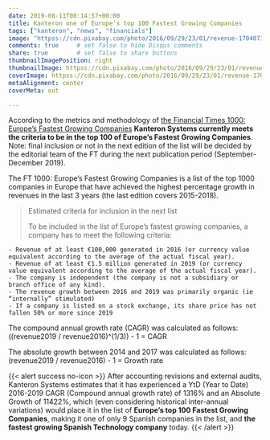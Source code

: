 ```yaml
---
date: 2019-08-11T00:14:57+00:00
title: Kanteron one of Europe’s top 100 Fastest Growing Companies
tags: ["kanteron", "news", "financials"]
image: "httpss://cdn.pixabay.com/photo/2016/09/29/23/01/revenue-1704073_960_720.png"
comments: true     # set false to hide Disqus comments  
share: true        # set false to share buttons
thumbnailImagePosition: right
thumbnailImage: httpss://cdn.pixabay.com/photo/2016/09/29/23/01/revenue-1704073_960_720.png
coverImage: httpss://cdn.pixabay.com/photo/2016/09/29/23/01/revenue-1704073_960_720.png
metaAlignment: center
coverMeta: out

---
```


According to the metrics and methodology of [the Financial Times 1000: Europe’s Fastest Growing Companies](httpss://www.ft.com/content/238174d2-3139-11e9-8744-e7016697f225) **Kanteron Systems currently meets the criteria to be in the top 100 of Europe’s Fastest Growing Companies**. Note: final inclusion or not in the next edition of the list will be decided by the editorial team of the FT during the next publication period (September-December 2019).

<!--more-->

The FT 1000: Europe’s Fastest Growing Companies is a list of the top 1000 companies in Europe that have achieved the highest percentage growth in revenues in the last 3 years (the last edition covers 2015-2018).

> Estimated criteria for inclusion in the next list
>
> To be included in the list of Europe’s fastest growing companies, a company has to meet the following criteria:
>
    - Revenue of at least €100,000 generated in 2016 (or currency value equivalent according to the average of the actual fiscal year).
    - Revenue of at least €1.5 million generated in 2019 (or currency value equivalent according to the average of the actual fiscal year).
    - The company is independent (the company is not a subsidiary or branch office of any kind).
    - The revenue growth between 2016 and 2019 was primarily organic (ie “internally” stimulated)
    - If a company is listed on a stock exchange, its share price has not fallen 50% or more since 2019

>
The compound annual growth rate (CAGR) was calculated as follows:
((revenue2019 / revenue2016)^(1/3)) - 1 = CAGR
>
The absolute growth between 2014 and 2017 was calculated as follows:
(revenue2019 / revenue2016) - 1 = Growth rate

{{< alert success no-icon >}}
After accounting revisions and external audits, Kanteron Systems estimates that it has experienced a YtD (Year to Date) 2016-2019 CAGR (Compound annual growth rate) of 1316% and an Absolute Growth of 11422%, which (even considering historical inter-annual variations) would place it in the list of **Europe’s top 100 Fastest Growing Companies**, making it one of only 9 Spanish companies in the list, and **the fastest growing Spanish Technology company** today.
{{< /alert >}}
